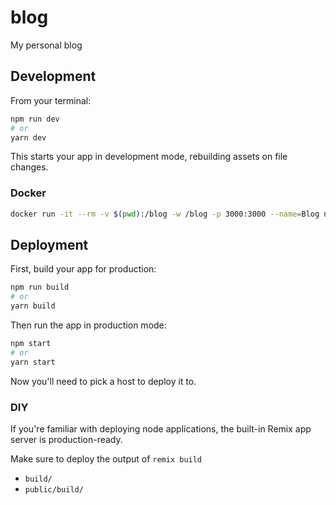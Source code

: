 # blog
My personal blog

## Development

From your terminal:

```sh
npm run dev
# or
yarn dev
```

This starts your app in development mode, rebuilding assets on file changes.

### Docker

```sh
docker run -it --rm -v $(pwd):/blog -w /blog -p 3000:3000 --name=Blog node:lts-alpine sh
```

## Deployment

First, build your app for production:

```sh
npm run build
# or
yarn build
```

Then run the app in production mode:

```sh
npm start
# or
yarn start
```

Now you'll need to pick a host to deploy it to.

### DIY

If you're familiar with deploying node applications, the built-in Remix app server is production-ready.

Make sure to deploy the output of `remix build`

- `build/`
- `public/build/`
